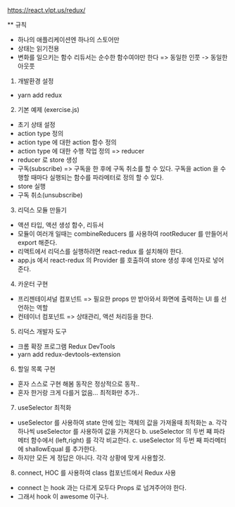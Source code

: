 https://react.vlpt.us/redux/

** 규칙
 - 하나의 애플리케이션엔 하나의 스토어만
 - 상태는 읽기전용
 - 변화를 일으키는 함수 리듀서는 순수한 함수여야만 한다
  => 동일한 인풋 -> 동일한 아웃풋

1. 개발환경 설정
 - yarn add redux

2. 기본 예제 (exercise.js)
 - 초기 상태 설정
 - action type 정의
 - action type 에 대한 action 함수 정의
 - action type 에 대한 수행 작업 정의 => reducer
 - reducer 로 store 생성
 - 구독(subscribe) => 구독을 한 후에 구독 취소를 할 수 있다. 구독을 action 을 수행할 때마다 실행되는 함수를 파라메터로 정의 할 수 있다.
 - store 실행
 - 구독 취소(unsubscribe)

3. 리덕스 모듈 만들기
 - 액션 타입, 액션 생성 함수, 리듀서
 - 모듈이 여러개 일때는 combineReducers 를 사용하여 rootReducer 를 만들어서 export 해준다.
 - 리액트에서 리덕스를 실행하려면 react-redux 를 설치해야 한다.
 - app.js 에서 react-redux 의 Provider 를 호출하여 store 생성 후에 인자로 넣어준다.

4. 카운터 구현
 - 프리젠테이셔널 컴포넌트 => 필요한 props 만 받아와서 화면에 출력하는 UI 를 선언하는 역할
 - 컨테이너 컴포넌트 => 상태관리, 액션 처리등을 한다.

5. 리덕스 개발자 도구
 - 크롬 확장 프로그램 Redux DevTools
 - yarn add redux-devtools-extension

6. 할일 목록 구현
 - 혼자 스스로 구현 해봄 동작은 정상적으로 동작..
 - 혼자 한거랑 크게 다를거 없음... 최적화만 추가..

7. useSelector 최적화
 - useSelector 를 사용하여 state 안에 있는 객체의 값을 가져올때 최적화는
  a. 각각 하나씩 useSelector 를 사용하여 값을 가져온다
  b. useSelector 의 두번 쨰 파라메터 함수에서 (left,right) 를 각각 비교한다.
  c. useSelector 의 두번 째 파라메터에 shallowEqual 를 추가한다.
 - 하지만 모든 게 정답은 아니다. 각각 상황에 맞게 사용할것.

8. connect, HOC 를 사용하여 class 컴포넌트에서 Redux 사용
 - connect 는 hook 과는 다르게 모두다 Props 로 넘겨주어야 한다.
 - 그래서 hook 이 awesome 이구나.